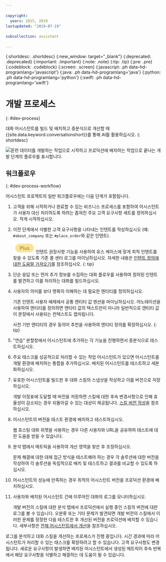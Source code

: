 ```yaml
---

copyright:
  years: 2015, 2019
lastupdated: "2019-07-19"

subcollection: assistant

---
```


{:shortdesc: .shortdesc}
{:new_window: target="_blank"}
{:deprecated: .deprecated}
{:important: .important}
{:note: .note}
{:tip: .tip}
{:pre: .pre}
{:codeblock: .codeblock}
{:screen: .screen}
{:javascript: .ph data-hd-programlang='javascript'}
{:java: .ph data-hd-programlang='java'}
{:python: .ph data-hd-programlang='python'}
{:swift: .ph data-hd-programlang='swift'}

# 개발 프로세스
{: #dev-process}

대화 어시스턴트를 빌드 및 배치하고 증분식으로 개선할 때 {{site.data.keyword.conversationshort}}를 통해 AI를 활용하십시오.
{: shortdesc}

![훈련 데이터를 개발하는 작업으로 시작하고 프로덕션에 배치하는 작업으로 끝나는 개발 단계의 플로우를 표시합니다.](images/dev-process.png)

## 워크플로우
{: #dev-process-workflow}

어시스턴트 프로젝트의 일반 워크플로우에는 다음 단계가 포함됩니다.

1.  고객을 위해 시작하거나 완료할 수 있는 비즈니스 프로세스를 포함하여 어시스턴트가 사용자 대신 처리하도록 하려는 좁혀진 주요 고객 요구사항 세트를 정의하십시오. 작게 시작하십시오.
1.  이전 단계에서 식별한 고객 요구사항을 나타내는 인텐트를 작성하십시오 (예: `#about_company` 또는 `#place_order`와 같은 인텐트).

    ![Plus 또는 Premium 플랜만 해당](images/plus.png) 인텐트 권장사항 기능을 사용하여 유스 케이스에 맞게 최적 인텐트를 찾을 수 있도록 기존 콜 센터 로그를 마이닝하십시오. 자세한 내용은 [인텐트 정의에 대한 도움말 가져오기](/docs/services/assistant?topic=assistant-intent-recommendations)를 참조하십시오.
    {: tip}

1.  단순 응답 또는 먼저 추가 정보를 수집하는 대화 플로우를 사용하여 정의된 인텐트를 발견하고 이를 처리하는 대화를 빌드하십시오.
1.  사용자의 의미를 보다 명확히 이해하는 데 필요한 엔티티를 정의하십시오.

    기존 인텐트 사용자 예제에서 공통 엔티티 값 멘션을 마이닝하십시오. 어노테이션을 사용하여 엔티티를 정의하면 엔티티 값의 텍스트만이 아니라 일반적으로 엔티티 값이 문장에서 사용되는 컨텍스트도 캡처됩니다.

    사전 기반 엔티티의 경우 동의어 추천을 사용하여 엔티티 정의를 확장하십시오.
    {: tip}

1.  "연습" 분할창에서 어시스턴트에 추가하는 각 기능을 진행하면서 증분식으로 테스트하십시오.
1.  주요 태스크를 성공적으로 처리할 수 있는 작업 어시스턴트가 있으면 어시스턴트를 개발 환경에 배치하는 통합을 추가하십시오. 배치된 어시스턴트를 테스트하고 세분화하십시오.

1.  유효한 어시스턴트를 빌드한 후 대화 스킬의 스냅샷을 작성하고 이를 버전으로 저장하십시오.

    개발 이정표에 도달할 때 버전을 저장하면 스킬에 대한 후속 변경사항으로 인해 효율성이 감소되는 경우 되돌아갈 수 있는 대상이 제공됩니다. [스킬 버전 작성](/docs/services/assistant?topic=assistant-versions)을 참조하십시오.
1.  어시스턴트의 버전을 테스트 환경에 배치하고 테스트하십시오.

    웹 호스팅 대화 위젯을 사용하는 경우 다른 사용자와 URL을 공유하여 테스트에 대한 도움을 받을 수 있습니다.
1.  분석 탭에서 메트릭을 사용하여 개선 영역을 찾은 후 조정하십시오.

    문제 해결에 대한 대체 접근 방식을 테스트해야 하는 경우 각 솔루션에 대한 버전을 작성하여 각 솔루션을 독립적으로 배치 및 테스트하고 결과를 비교할 수 있도록 하십시오.
1.  어시스턴트의 성능에 만족하는 경우 최적의 어시스턴트 버전을 프로덕션 환경에 배치하십시오.
1.  사용자와 배치된 어시스턴트 간에 이루어진 대화의 로그를 모니터하십시오.

    개발 버전의 스킬에 대한 분석 탭에서 프로덕션에서 실행 중인 스킬의 버전에 대한 로그를 볼 수 있습니다. 오분류 또는 기타 문제가 발견되면 개발 버전의 스킬에서 이러한 문제를 정정한 다음 테스트한 후 개선된 버전을 프로덕션에 배치할 수 있습니다. 세부사항은 [전체 어시스턴트에서 개선](/docs/services/assistant?topic=assistant-logs#logs-deploy-id)을 참조하십시오.

로그를 분석하고 대화 스킬을 개선하는 프로세스가 진행 중입니다. 시간 경과에 따라 어시스턴트가 처리할 수 있는 태스크를 확장하려고 할 수 있습니다. 고객 요구사항도 변경됩니다. 새로운 요구사항이 발생하면 배치된 어시스턴트에서 생성된 메트릭이 후속 반복에서 해당 요구사항을 식별하고 해결하는 데 도움이 될 수 있습니다.
